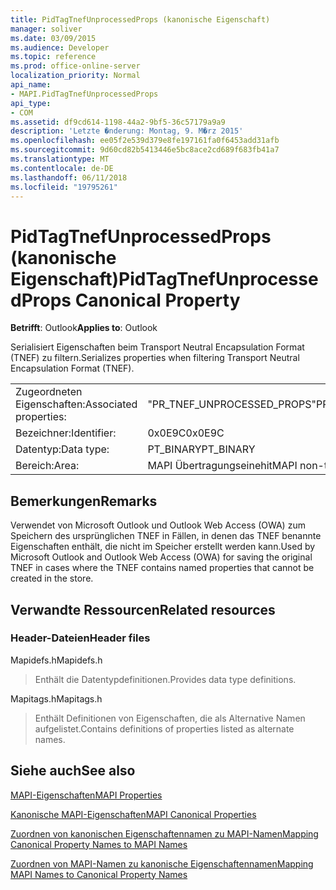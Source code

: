 ```yaml
---
title: PidTagTnefUnprocessedProps (kanonische Eigenschaft)
manager: soliver
ms.date: 03/09/2015
ms.audience: Developer
ms.topic: reference
ms.prod: office-online-server
localization_priority: Normal
api_name:
- MAPI.PidTagTnefUnprocessedProps
api_type:
- COM
ms.assetid: df9cd614-1198-44a2-9bf5-36c57179a9a9
description: 'Letzte �nderung: Montag, 9. M�rz 2015'
ms.openlocfilehash: ee05f2e539d379e8fe197161fa0f6453add31afb
ms.sourcegitcommit: 9d60cd82b5413446e5bc8ace2cd689f683fb41a7
ms.translationtype: MT
ms.contentlocale: de-DE
ms.lasthandoff: 06/11/2018
ms.locfileid: "19795261"
---
```

# <a name="pidtagtnefunprocessedprops-canonical-property"></a><span data-ttu-id="b5c08-103">PidTagTnefUnprocessedProps (kanonische Eigenschaft)</span><span class="sxs-lookup"><span data-stu-id="b5c08-103">PidTagTnefUnprocessedProps Canonical Property</span></span>

  
  
<span data-ttu-id="b5c08-104">**Betrifft**: Outlook</span><span class="sxs-lookup"><span data-stu-id="b5c08-104">**Applies to**: Outlook</span></span> 
  
<span data-ttu-id="b5c08-105">Serialisiert Eigenschaften beim Transport Neutral Encapsulation Format (TNEF) zu filtern.</span><span class="sxs-lookup"><span data-stu-id="b5c08-105">Serializes properties when filtering Transport Neutral Encapsulation Format (TNEF).</span></span>
  
|||
|:-----|:-----|
|<span data-ttu-id="b5c08-106">Zugeordneten Eigenschaften:</span><span class="sxs-lookup"><span data-stu-id="b5c08-106">Associated properties:</span></span>  <br/> |<span data-ttu-id="b5c08-107">"PR_TNEF_UNPROCESSED_PROPS"</span><span class="sxs-lookup"><span data-stu-id="b5c08-107">PR_TNEF_UNPROCESSED_PROPS</span></span>  <br/> |
|<span data-ttu-id="b5c08-108">Bezeichner:</span><span class="sxs-lookup"><span data-stu-id="b5c08-108">Identifier:</span></span>  <br/> |<span data-ttu-id="b5c08-109">0x0E9C</span><span class="sxs-lookup"><span data-stu-id="b5c08-109">0x0E9C</span></span>  <br/> |
|<span data-ttu-id="b5c08-110">Datentyp:</span><span class="sxs-lookup"><span data-stu-id="b5c08-110">Data type:</span></span>  <br/> |<span data-ttu-id="b5c08-111">PT_BINARY</span><span class="sxs-lookup"><span data-stu-id="b5c08-111">PT_BINARY</span></span>  <br/> |
|<span data-ttu-id="b5c08-112">Bereich:</span><span class="sxs-lookup"><span data-stu-id="b5c08-112">Area:</span></span>  <br/> |<span data-ttu-id="b5c08-113">MAPI Übertragungseinehit</span><span class="sxs-lookup"><span data-stu-id="b5c08-113">MAPI non-transmittable</span></span>  <br/> |
   
## <a name="remarks"></a><span data-ttu-id="b5c08-114">Bemerkungen</span><span class="sxs-lookup"><span data-stu-id="b5c08-114">Remarks</span></span>

<span data-ttu-id="b5c08-115">Verwendet von Microsoft Outlook und Outlook Web Access (OWA) zum Speichern des ursprünglichen TNEF in Fällen, in denen das TNEF benannte Eigenschaften enthält, die nicht im Speicher erstellt werden kann.</span><span class="sxs-lookup"><span data-stu-id="b5c08-115">Used by Microsoft Outlook and Outlook Web Access (OWA) for saving the original TNEF in cases where the TNEF contains named properties that cannot be created in the store.</span></span>
  
## <a name="related-resources"></a><span data-ttu-id="b5c08-116">Verwandte Ressourcen</span><span class="sxs-lookup"><span data-stu-id="b5c08-116">Related resources</span></span>

### <a name="header-files"></a><span data-ttu-id="b5c08-117">Header-Dateien</span><span class="sxs-lookup"><span data-stu-id="b5c08-117">Header files</span></span>

<span data-ttu-id="b5c08-118">Mapidefs.h</span><span class="sxs-lookup"><span data-stu-id="b5c08-118">Mapidefs.h</span></span>
  
> <span data-ttu-id="b5c08-119">Enthält die Datentypdefinitionen.</span><span class="sxs-lookup"><span data-stu-id="b5c08-119">Provides data type definitions.</span></span>
    
<span data-ttu-id="b5c08-120">Mapitags.h</span><span class="sxs-lookup"><span data-stu-id="b5c08-120">Mapitags.h</span></span>
  
> <span data-ttu-id="b5c08-121">Enthält Definitionen von Eigenschaften, die als Alternative Namen aufgelistet.</span><span class="sxs-lookup"><span data-stu-id="b5c08-121">Contains definitions of properties listed as alternate names.</span></span>
    
## <a name="see-also"></a><span data-ttu-id="b5c08-122">Siehe auch</span><span class="sxs-lookup"><span data-stu-id="b5c08-122">See also</span></span>



[<span data-ttu-id="b5c08-123">MAPI-Eigenschaften</span><span class="sxs-lookup"><span data-stu-id="b5c08-123">MAPI Properties</span></span>](mapi-properties.md)
  
[<span data-ttu-id="b5c08-124">Kanonische MAPI-Eigenschaften</span><span class="sxs-lookup"><span data-stu-id="b5c08-124">MAPI Canonical Properties</span></span>](mapi-canonical-properties.md)
  
[<span data-ttu-id="b5c08-125">Zuordnen von kanonischen Eigenschaftennamen zu MAPI-Namen</span><span class="sxs-lookup"><span data-stu-id="b5c08-125">Mapping Canonical Property Names to MAPI Names</span></span>](mapping-canonical-property-names-to-mapi-names.md)
  
[<span data-ttu-id="b5c08-126">Zuordnen von MAPI-Namen zu kanonische Eigenschaftennamen</span><span class="sxs-lookup"><span data-stu-id="b5c08-126">Mapping MAPI Names to Canonical Property Names</span></span>](mapping-mapi-names-to-canonical-property-names.md)

